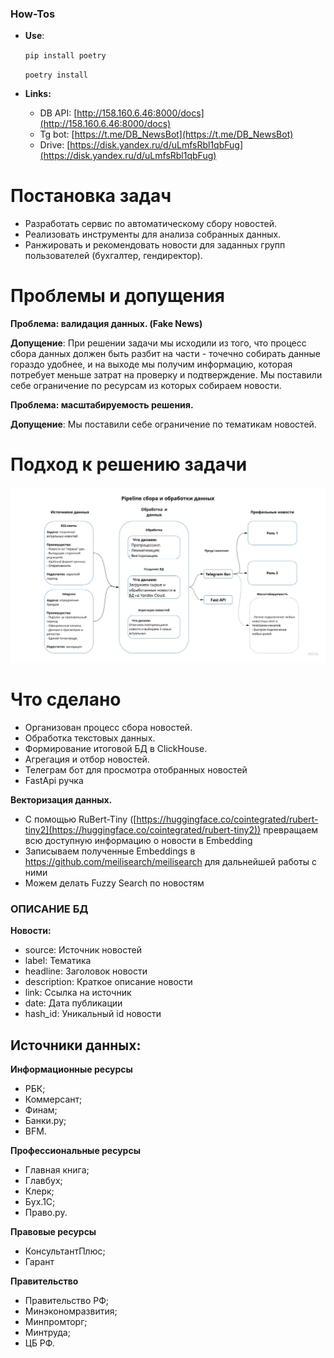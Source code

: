 ### How-Tos

- **Use**:
    
    `pip install poetry`
    
    `poetry install`
    
- **Links:**
    - DB API: [http://158.160.6.46:8000/docs](http://158.160.6.46:8000/docs)
    - Tg bot: [https://t.me/DB_NewsBot](https://t.me/DB_NewsBot)
    - Drive: [https://disk.yandex.ru/d/uLmfsRbl1qbFug](https://disk.yandex.ru/d/uLmfsRbl1qbFug)

# Постановка задач

- Разработать сервис по автоматическому сбору новостей.
- Реализовать инструменты для анализа собранных данных.
- Ранжировать и рекомендовать новости для заданных групп пользователей (бухгалтер, гендиректор).


# Проблемы и допущения

**Проблема: валидация данных. (Fake News)** 

**Допущение**: При решении задачи мы исходили из того, что процесс сбора данных должен быть разбит на части - точечно собирать данные гораздо удобнее, и на выходе мы получим информацию, которая потребует меньше затрат на проверку и подтверждение. Мы поставили себе ограничение по ресурсам из которых собираем новости.

**Проблема: масштабируемость решения.**

**Допущение**: Мы поставили себе ограничение по тематикам новостей.

# Подход к решению задачи

![Архитектура](docs/Frame1.jpg)

# Что сделано
- Организован процесс сбора новостей.
- Обработка текстовых данных.
- Формирование итоговой БД в ClickHouse.
- Агрегация и отбор новостей.
- Телеграм бот для просмотра отобранных новостей
- FastApi ручка


**Векторизация данных.**
- С помощью RuBert-Tiny ([https://huggingface.co/cointegrated/rubert-tiny2](https://huggingface.co/cointegrated/rubert-tiny2)) превращаем всю доступную информацию о новости в Embedding
- Записываем полученные Embeddings в https://github.com/meilisearch/meilisearch для дальнейшей работы с ними
- Можем делать Fuzzy Search по новостям


### **ОПИСАНИЕ БД**

**Новости:**

- source: Источник новостей
- label: Тематика
- headline: Заголовок новости
- description: Краткое описание новости
- link: Ссылка на источник
- date: Дата публикации
- hash_id: Уникальный id новости

## Источники данных:
**Информационные ресурсы**

- РБК;
- Коммерсант;
- Финам;
- Банки.ру;
- BFM.

**Профессиональные ресурсы**

- Главная книга;
- Главбух;
- Клерк;
- Бух.1С;
- Право.ру.

**Правовые ресурсы**

- КонсультантПлюс;
- Гарант

**Правительство**

- Правительство РФ;
- Минэкономразвития;
- Минпромторг;
- Минтруда;
- ЦБ РФ.